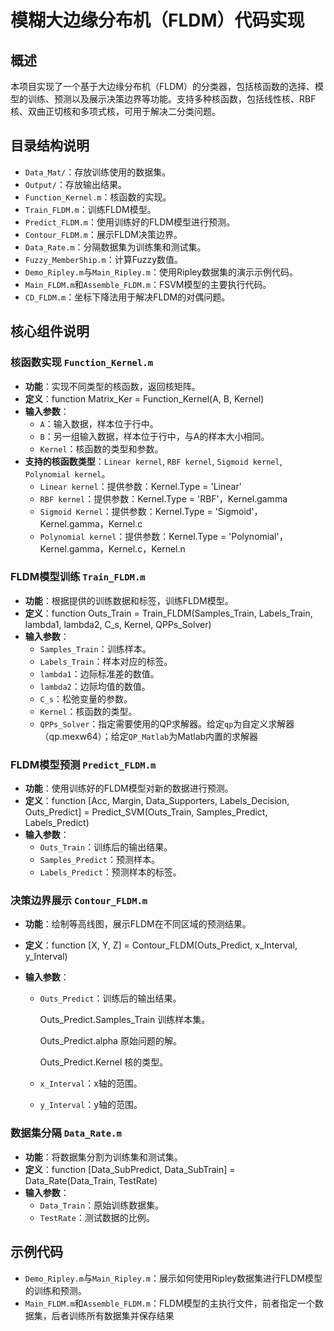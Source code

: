 # 模糊大边缘分布机（FLDM）代码实现

## 概述
本项目实现了一个基于大边缘分布机（FLDM）的分类器，包括核函数的选择、模型的训练、预测以及展示决策边界等功能。支持多种核函数，包括线性核、RBF核、双曲正切核和多项式核，可用于解决二分类问题。

## 目录结构说明

- `Data_Mat/`：存放训练使用的数据集。
- `Output/`：存放输出结果。
- `Function_Kernel.m`：核函数的实现。
- `Train_FLDM.m`：训练FLDM模型。
- `Predict_FLDM.m`：使用训练好的FLDM模型进行预测。
- `Contour_FLDM.m`：展示FLDM决策边界。
- `Data_Rate.m`：分隔数据集为训练集和测试集。
- `Fuzzy_MemberShip.m`：计算Fuzzy数值。
- `Demo_Ripley.m`与`Main_Ripley.m`：使用Ripley数据集的演示示例代码。
- `Main_FLDM.m`和`Assemble_FLDM.m`：FSVM模型的主要执行代码。
- `CD_FLDM.m`：坐标下降法用于解决FLDM的对偶问题。

## 核心组件说明

### 核函数实现 `Function_Kernel.m`

- **功能**：实现不同类型的核函数，返回核矩阵。
- **定义**：function Matrix_Ker = Function_Kernel(A, B, Kernel)
- **输入参数**：
  - `A`：输入数据，样本位于行中。
  - `B`：另一组输入数据，样本位于行中，与A的样本大小相同。
  - `Kernel`：核函数的类型和参数。
- **支持的核函数类型**：`Linear kernel`, `RBF kernel`, `Sigmoid kernel`, `Polynomial kernel`。
  - `Linear kernel`：提供参数：Kernel.Type = 'Linear'
  - `RBF kernel`：提供参数：Kernel.Type = 'RBF'，Kernel.gamma
  - `Sigmoid Kernel`：提供参数：Kernel.Type = 'Sigmoid'，Kernel.gamma，Kernel.c
  - `Polynomial kernel`：提供参数：Kernel.Type = 'Polynomial'，Kernel.gamma，Kernel.c，Kernel.n

### FLDM模型训练 `Train_FLDM.m`

- **功能**：根据提供的训练数据和标签，训练FLDM模型。
- **定义**：function Outs_Train = Train_FLDM(Samples_Train, Labels_Train, lambda1, lambda2, C_s, Kernel, QPPs_Solver)
- **输入参数**：
  - `Samples_Train`：训练样本。
  - `Labels_Train`：样本对应的标签。
  - `lambda1`：边际标准差的数值。
  - `lambda2`：边际均值的数值。
  - `C_s`：松弛变量的参数。
  - `Kernel`：核函数的类型。
  - `QPPs_Solver`：指定需要使用的QP求解器。给定`qp`为自定义求解器（qp.mexw64）；给定`QP_Matlab`为Matlab内置的求解器

### FLDM模型预测 `Predict_FLDM.m`

- **功能**：使用训练好的FLDM模型对新的数据进行预测。
- **定义**：function [Acc, Margin, Data_Supporters, Labels_Decision, Outs_Predict] = Predict_SVM(Outs_Train, Samples_Predict, Labels_Predict)
- **输入参数**：
  - `Outs_Train`：训练后的输出结果。
  - `Samples_Predict`：预测样本。
  - `Labels_Predict`：预测样本的标签。

### 决策边界展示 `Contour_FLDM.m`

- **功能**：绘制等高线图，展示FLDM在不同区域的预测结果。

- **定义**：function [X, Y, Z] = Contour_FLDM(Outs_Predict, x_Interval, y_Interval)

- **输入参数**：
  - `Outs_Predict`：训练后的输出结果。
  
    Outs_Predict.Samples_Train    训练样本集。
  
    Outs_Predict.alpha    原始问题的解。
  
    Outs_Predict.Kernel    核的类型。
  
  - `x_Interval`：x轴的范围。
  
  - `y_Interval`：y轴的范围。

### 数据集分隔 `Data_Rate.m`

- **功能**：将数据集分割为训练集和测试集。
- **定义**：function [Data_SubPredict, Data_SubTrain] = Data_Rate(Data_Train, TestRate)
- **输入参数**：
  - `Data_Train`：原始训练数据集。
  - `TestRate`：测试数据的比例。
## 示例代码

- `Demo_Ripley.m`与`Main_Ripley.m`：展示如何使用Ripley数据集进行FLDM模型的训练和预测。
- `Main_FLDM.m`和`Assemble_FLDM.m`：FLDM模型的主执行文件，前者指定一个数据集，后者训练所有数据集并保存结果

